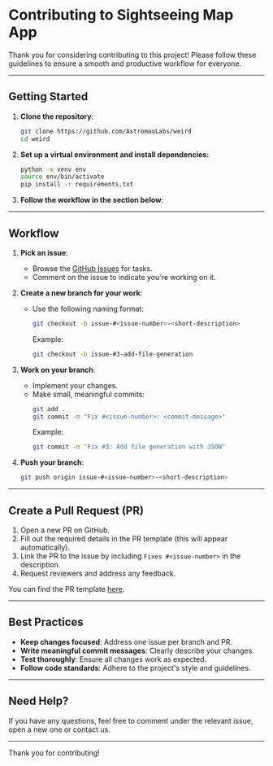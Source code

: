 # **Contributing to Sightseeing Map App**

Thank you for considering contributing to this project! Please follow these guidelines to ensure a smooth and productive workflow for everyone.

---

## **Getting Started**

1. **Clone the repository**:
   ```bash
   git clone https://github.com/AstromaoLabs/weird
   cd weird
   ```
2. **Set up a virtual environment and install dependencies:**
   ```bash
   python -m venv env
   source env/bin/activate
   pip install -r requirements.txt
   ```

3. **Follow the workflow in the section below**:

---

## **Workflow**

1. **Pick an issue**:
   - Browse the [GitHub Issues](https://github.com/AstromaoLabs/weird/issues) for tasks.
   - Comment on the issue to indicate you're working on it.

2. **Create a new branch for your work**:
   - Use the following naming format:
     ```bash
     git checkout -b issue-#<issue-number>-<short-description>
     ```
     Example:
     ```bash
     git checkout -b issue-#3-add-file-generation
     ```
     
3. **Work on your branch**:
   - Implement your changes.
   - Make small, meaningful commits:
     ```bash
     git add .
     git commit -m "Fix #<issue-number>: <commit-message>"
     ```
     Example:
     ```bash
     git commit -m "Fix #3: Add file generation with JSON"
     ```

3. **Push your branch**:
   ```bash
   git push origin issue-#<issue-number>-<short-description>
   ```

---

## **Create a Pull Request (PR)**

1. Open a new PR on GitHub.
2. Fill out the required details in the PR template (this will appear automatically).
3. Link the PR to the issue by including `Fixes #<issue-number>` in the description.
4. Request reviewers and address any feedback.

You can find the PR template [here](.github/pull_request_template.md).

---

## **Best Practices**

- **Keep changes focused**: Address one issue per branch and PR.
- **Write meaningful commit messages**: Clearly describe your changes.
- **Test thoroughly**: Ensure all changes work as expected.
- **Follow code standards**: Adhere to the project's style and guidelines.

---

## **Need Help?**

If you have any questions, feel free to comment under the relevant issue, open a new one or contact us.

---

Thank you for contributing!